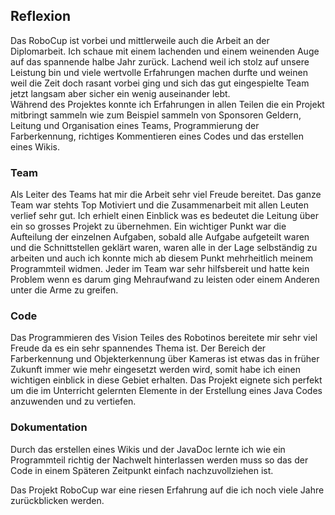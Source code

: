 ## Reflexion

Das RoboCup ist vorbei und mittlerweile auch die Arbeit an der Diplomarbeit. Ich schaue mit einem lachenden und einem weinenden Auge auf das spannende halbe Jahr zurück. Lachend weil ich stolz auf unsere Leistung bin und viele wertvolle Erfahrungen machen durfte und weinen weil die Zeit doch rasant vorbei ging und sich das gut eingespielte Team jetzt langsam aber sicher ein wenig auseinander lebt.  
Während des Projektes konnte ich Erfahrungen in allen Teilen die ein Projekt mitbringt sammeln wie zum Beispiel sammeln von Sponsoren Geldern, Leitung und Organisation eines Teams, Programmierung der Farberkennung, richtiges Kommentieren eines Codes und das erstellen eines Wikis.   

### Team  
Als Leiter des Teams hat mir die Arbeit sehr viel Freude bereitet. Das ganze Team war stehts Top Motiviert und die Zusammenarbeit mit allen Leuten verlief sehr gut. Ich erhielt einen Einblick was es bedeutet die Leitung über ein so grosses Projekt zu übernehmen. Ein wichtiger Punkt war die Aufteilung der einzelnen Aufgaben, sobald alle Aufgabe aufgeteilt waren und die Schnittstellen geklärt waren, waren alle in der Lage selbständig zu arbeiten und auch ich konnte mich ab diesem Punkt mehrheitlich meinem Programmteil widmen. Jeder im Team war sehr hilfsbereit und hatte kein Problem wenn es darum ging Mehraufwand zu leisten oder einem Anderen unter die Arme zu greifen. 

### Code  
Das Programmieren des Vision Teiles des Robotinos bereitete mir sehr viel Freude da es ein sehr spannendes Thema ist. Der Bereich der Farberkennung und Objekterkennung über Kameras ist etwas das in früher Zukunft immer wie mehr eingesetzt werden wird, somit habe ich einen wichtigen einblick in diese Gebiet erhalten.  Das Projekt eignete sich perfekt um die im Unterricht gelernten Elemente in der Erstellung eines Java Codes anzuwenden und zu vertiefen. 

### Dokumentation
Durch das erstellen eines Wikis und der JavaDoc lernte ich wie ein Programmteil richtig der Nachwelt hinterlassen werden muss so das der Code in einem Späteren Zeitpunkt einfach nachzuvollziehen ist.  
  

  
Das Projekt RoboCup war eine riesen Erfahrung auf die ich noch viele Jahre zurückblicken werden.